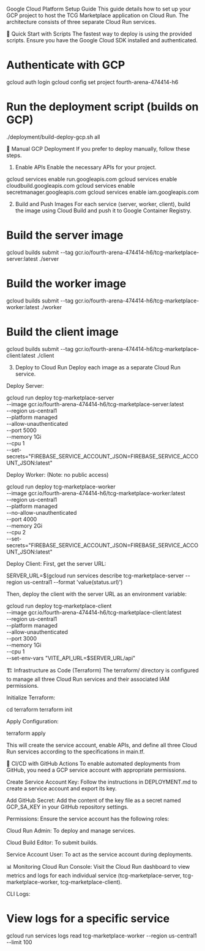 Google Cloud Platform Setup Guide
This guide details how to set up your GCP project to host the TCG Marketplace application on Cloud Run. The architecture consists of three separate Cloud Run services.

🚀 Quick Start with Scripts
The fastest way to deploy is using the provided scripts. Ensure you have the Google Cloud SDK installed and authenticated.

# Authenticate with GCP
gcloud auth login
gcloud config set project fourth-arena-474414-h6

# Run the deployment script (builds on GCP)
./deployment/build-deploy-gcp.sh all

🔧 Manual GCP Deployment
If you prefer to deploy manually, follow these steps.

1. Enable APIs
Enable the necessary APIs for your project.

gcloud services enable run.googleapis.com
gcloud services enable cloudbuild.googleapis.com
gcloud services enable secretmanager.googleapis.com
gcloud services enable iam.googleapis.com

2. Build and Push Images
For each service (server, worker, client), build the image using Cloud Build and push it to Google Container Registry.

# Build the server image
gcloud builds submit --tag gcr.io/fourth-arena-474414-h6/tcg-marketplace-server:latest ./server

# Build the worker image
gcloud builds submit --tag gcr.io/fourth-arena-474414-h6/tcg-marketplace-worker:latest ./worker

# Build the client image
gcloud builds submit --tag gcr.io/fourth-arena-474414-h6/tcg-marketplace-client:latest ./client

3. Deploy to Cloud Run
Deploy each image as a separate Cloud Run service.

Deploy Server:

gcloud run deploy tcg-marketplace-server \
  --image gcr.io/fourth-arena-474414-h6/tcg-marketplace-server:latest \
  --region us-central1 \
  --platform managed \
  --allow-unauthenticated \
  --port 5000 \
  --memory 1Gi \
  --cpu 1 \
  --set-secrets="FIREBASE_SERVICE_ACCOUNT_JSON=FIREBASE_SERVICE_ACCOUNT_JSON:latest"

Deploy Worker: (Note: no public access)

gcloud run deploy tcg-marketplace-worker \
  --image gcr.io/fourth-arena-474414-h6/tcg-marketplace-worker:latest \
  --region us-central1 \
  --platform managed \
  --no-allow-unauthenticated \
  --port 4000 \
  --memory 2Gi \
  --cpu 2 \
  --set-secrets="FIREBASE_SERVICE_ACCOUNT_JSON=FIREBASE_SERVICE_ACCOUNT_JSON:latest"

Deploy Client:
First, get the server URL:

SERVER_URL=$(gcloud run services describe tcg-marketplace-server --region us-central1 --format 'value(status.url)')

Then, deploy the client with the server URL as an environment variable:

gcloud run deploy tcg-marketplace-client \
  --image gcr.io/fourth-arena-474414-h6/tcg-marketplace-client:latest \
  --region us-central1 \
  --platform managed \
  --allow-unauthenticated \
  --port 3000 \
  --memory 1Gi \
  --cpu 1 \
  --set-env-vars "VITE_API_URL=$SERVER_URL/api"

🏗️ Infrastructure as Code (Terraform)
The terraform/ directory is configured to manage all three Cloud Run services and their associated IAM permissions.

Initialize Terraform:

cd terraform
terraform init

Apply Configuration:

terraform apply

This will create the service account, enable APIs, and define all three Cloud Run services according to the specifications in main.tf.

🔄 CI/CD with GitHub Actions
To enable automated deployments from GitHub, you need a GCP service account with appropriate permissions.

Create Service Account Key: Follow the instructions in DEPLOYMENT.md to create a service account and export its key.

Add GitHub Secret: Add the content of the key file as a secret named GCP_SA_KEY in your GitHub repository settings.

Permissions: Ensure the service account has the following roles:

Cloud Run Admin: To deploy and manage services.

Cloud Build Editor: To submit builds.

Service Account User: To act as the service account during deployments.

📊 Monitoring
Cloud Run Console: Visit the Cloud Run dashboard to view metrics and logs for each individual service (tcg-marketplace-server, tcg-marketplace-worker, tcg-marketplace-client).

CLI Logs:

# View logs for a specific service
gcloud run services logs read tcg-marketplace-worker --region us-central1 --limit 100
